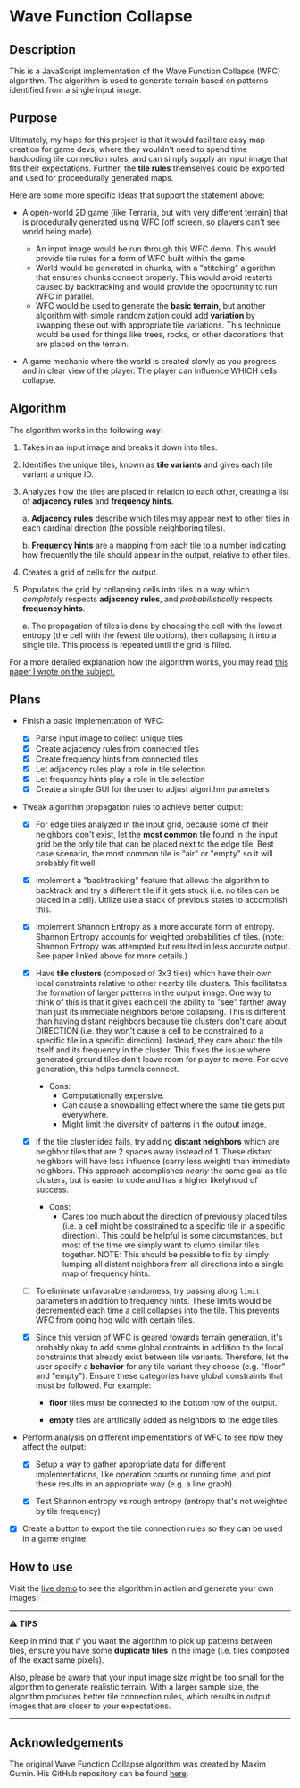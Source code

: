 # Wave Function Collapse

## Description

This is a JavaScript implementation of the Wave Function Collapse (WFC) algorithm. The algorithm is used to generate terrain based on patterns identified from a single input image.

## Purpose

Ultimately, my hope for this project is that it would facilitate easy map creation for game devs, where they wouldn't need to spend time hardcoding tile connection rules, and can simply supply an input image that fits their expectations. Further, the **tile rules** themselves could be exported and used for proceedurally generated maps.

Here are some more specific ideas that support the statement above:

- A open-world 2D game (like Terraria, but with very different terrain) that is procedurally generated using WFC (off screen, so players can't see world being made).
  - An input image would be run through this WFC demo. This would provide tile rules for a form of WFC built within the game.
  - World would be generated in chunks, with a "stitching" algorithm that ensures chunks connect properly. This would avoid restarts caused by backtracking and would provide the opportunity to run WFC in parallel.
  - WFC would be used to generate the **basic terrain**, but another algorithm with simple randomization could add **variation** by swapping these out with appropriate tile variations. This technique would be used for things like trees, rocks, or other decorations that are placed on the terrain.
  
- A game mechanic where the world is created slowly as you progress and in clear view of the player. The player can influence WHICH cells collapse.

## Algorithm

The algorithm works in the following way:

1. Takes in an input image and breaks it down into tiles.

2. Identifies the unique tiles, known as **tile variants** and gives each tile variant a unique ID.

3. Analyzes how the tiles are placed in relation to each other, creating a list of **adjacency rules** and **frequency hints**.

    a. **Adjacency rules** describe which tiles may appear next to other tiles in each cardinal direction (the possible neighboring tiles).

    b. **Frequency hints** are a mapping from each tile to a number indicating how frequently the tile should appear in the output, relative to other tiles.

4. Creates a grid of cells for the output.

5. Populates the grid by collapsing cells into tiles in a way which *completely* respects **adjacency rules**, and *probabilistically* respects **frequency hints**.

    a. The propagation of tiles is done by choosing the cell with the lowest entropy (the cell with the fewest tile options), then collapsing it into a single tile. This process is repeated until the grid is filled.

For a more detailed explanation how the algorithm works, you may read [this paper I wrote on the subject.](https://drive.google.com/file/d/1-WoEQ621dulmirr-kJOZsOoEZSxZ8T0e/view?usp=sharing)

## Plans

- Finish a basic implementation of WFC:
  - [x] Parse input image to collect unique tiles
  - [x] Create adjacency rules from connected tiles
  - [x] Create frequency hints from connected tiles
  - [x] Let adjacency rules play a role in tile selection
  - [x] Let frequency hints play a role in tile selection
  - [x] Create a simple GUI for the user to adjust algorithm parameters

- Tweak algorithm propagation rules to achieve better output:

  - [x] For edge tiles analyzed in the input grid, because some of their neighbors don't exist, let the **most common** tile found in the input grid be the only tile that can be placed next to the edge tile. Best case scenario, the most common tile is "air" or "empty" so it will probably fit well.
  
  - [x] Implement a "backtracking" feature that allows the algorithm to backtrack and try a different tile if it gets stuck (i.e. no tiles can be placed in a cell). Utilize use a stack of previous states to accomplish this.
  
  - [x] Implement Shannon Entropy as a more accurate form of entropy. Shannon Entropy accounts for weighted probabilities of tiles. (note: Shannon Entropy was attempted but resulted in less accurate output. See paper linked above for more details.)
  
  - [x] Have **tile clusters** (composed of 3x3 tiles) which have their own local constraints relative to other nearby tile clusters. This facilitates the formation of larger patterns in the output image. One way to think of this is that it gives each cell the ability to "see" farther away than just its immediate neighbors before collapsing. This is different than having distant neighbors because tile clusters don't care about DIRECTION (i.e. they won't cause a cell to be constrained to a specific tile in a specific direction). Instead, they care about the tile itself and its frequency in the cluster. This fixes the issue where generated ground tiles don't leave room for player to move. For cave generation, this helps tunnels connect.
    - Cons:
      - Computationally expensive.
      - Can cause a snowballing effect where the same tile gets put everywhere.
      - Might limit the diversity of patterns in the output image,
  
  - [x] If the tile cluster idea fails, try adding **distant neighbors** which are neighbor tiles that are 2 spaces away instead of 1. These distant neighbors will have less influence (carry less weight) than immediate neighbors. This approach accomplishes *nearly* the same goal as tile clusters, but is easier to code and has a higher likelyhood of success.
    - Cons:
      - Cares too much about the direction of previously placed tiles (i.e. a cell might be constrained to a specific tile in a specific direction). This could be helpful is some circumstances, but most of the time we simply want to clump similar tiles together. NOTE: This should be possible to fix by simply lumping all distant neighbors from all directions into a single map of frequency hints.

  - [ ] To eliminate unfavorable randomess, try passing along `limit` parameters in addition to frequency hints. These limits would be decremented each time a cell collapses into the tile. This prevents WFC from going hog wild with certain tiles.
  
  - [x] Since this version of WFC is geared towards terrain generation, it's probably okay to add some global contraints in addition to the local constraints that already exist between tile variants. Therefore, let the user specify a **behavior** for any tile variant they choose (e.g. "floor" and "empty"). Ensure these categories have global constraints that must be followed. For example:
  
    - **floor** tiles must be connected to the bottom row of the output.
  
    - **empty** tiles are artifically added as neighbors to the edge tiles.

- Perform analysis on different implementations of WFC to see how they affect the output:

  - [x] Setup a way to gather appropriate data for different implementations, like operation counts or running time, and plot these results in an appropriate way (e.g. a line graph).
  
  - [x] Test Shannon entropy vs rough entropy (entropy that's not weighted by tile frequency)

- [x] Create a button to export the tile connection rules so they can be used in a game engine.

## How to use

Visit the [live demo](https://nathanhinthorne.github.io/Wave-Function-Collapse/) to see the algorithm in action and generate your own images!

---
:warning: **TIPS**

Keep in mind that if you want the algorithm to pick up patterns between tiles, ensure you have some **duplicate tiles** in the image (i.e. tiles composed of the exact same pixels).

Also, please be aware that your input image size might be too small for the algorithm to generate realistic terrain. With a larger sample size, the algorithm produces better tile connection rules, which results in output images that are closer to your expectations.

---

## Acknowledgements

The original Wave Function Collapse algorithm was created by Maxim Gumin. His GitHub repository can be found [here](https://github.com/mxgmn/WaveFunctionCollapse).
